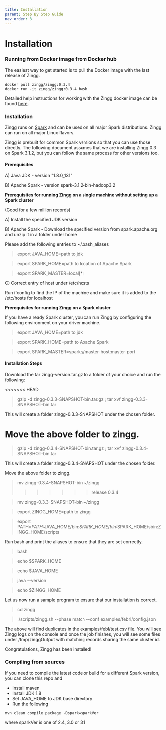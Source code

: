 ```yaml
---
title: Installation
parent: Step By Step Guide
nav_order: 3
---
```


# Installation

### Running from Docker image from Docker hub

The easiest way to get started is to pull the Docker image with the last release of Zingg.

```
docker pull zingg/zingg:0.3.4
docker run -it zingg/zingg:0.3.4 bash
```

Detailed help instructions for working with the Zingg docker image can be found [here](workingWithDocker.md).

### Installation

Zingg runs on [Spark](https://spark.apache.org) and can be used on all major Spark distributions. Zingg can run on all major Linux flavors.

Zingg is prebuilt for common Spark versions so that you can use those directly. The following document assumes that we are installing Zingg 0.3 on Spark 3.1.2, but you can follow the same process for other versions too.

#### Prerequisites

A) Java JDK - version "1.8.0\_131"

B) Apache Spark - version spark-3.1.2-bin-hadoop3.2

**Prerequisites for running Zingg on a single machine without setting up a Spark cluster**&#x20;

(Good for a few million records)&#x20;

A) Install the specified JDK version

B) Apache Spark - Download the specified version from spark.apache.org and unzip it        in a folder under home

Please add the following entries to \~/.bash\_aliases

> export JAVA\_HOME=path to jdk

> export SPARK\_HOME=path to location of Apache Spark

> export SPARK\_MASTER=local\[\*]

C) Correct entry of host under /etc/hosts

Run ifconfig to find the IP of the machine and make sure it is added to the /etc/hosts for localhost

**Prerequisites for running Zingg on a Spark cluster**

If you have a ready Spark cluster, you can run Zingg by configuring the following environment on your driver machine.

> export JAVA\_HOME=path to jdk

> export SPARK\_HOME=path to Apache Spark

> export SPARK\_MASTER=spark://master-host:master-port

#### Installation Steps

Download the tar zingg-version.tar.gz to a folder of your choice and run the following:

<<<<<<< HEAD
> gzip -d zingg-0.3.3-SNAPSHOT-bin.tar.gz ; tar xvf zingg-0.3.3-SNAPSHOT-bin.tar

This will create a folder zingg-0.3.3-SNAPSHOT under the chosen folder.

Move the above folder to zingg.
=======
>gzip -d zingg-0.3.4-SNAPSHOT-bin.tar.gz ; tar xvf zingg-0.3.4-SNAPSHOT-bin.tar 

This will create a folder zingg-0.3.4-SNAPSHOT under the chosen folder. 
 
Move the above folder to zingg. 

>mv zingg-0.3.4-SNAPSHOT-bin ~/zingg 
>>>>>>> release 0.3.4

> mv zingg-0.3.3-SNAPSHOT-bin \~/zingg

> export ZINGG\_HOME=path to zingg

> export PATH=$PATH:$JAVA\_HOME/bin:$SPARK\_HOME/bin:$SPARK\_HOME/sbin:ZINGG\_HOME/scripts

Run bash and print the aliases to ensure that they are set correctly.

> bash

> echo $SPARK\_HOME

> echo $JAVA\_HOME

> java --version

> echo $ZINGG\_HOME

Let us now run a sample program to ensure that our installation is correct.

> cd zingg

> ./scripts/zingg.sh --phase match --conf examples/febrl/config.json

The above will find duplicates in the examples/febl/test.csv file. You will see Zingg logs on the console and once the job finishes, you will see some files under /tmp/zinggOutput with matching records sharing the same cluster id.

Congratulations, Zingg has been installed!

### Compiling from sources

If you need to compile the latest code or build for a different Spark version, you can clone this repo and

* Install maven
* Install JDK 1.8
* Set JAVA\_HOME to JDK base directory
* Run the following

`mvn clean compile package -Dspark=sparkVer`

where sparkVer is one of 2.4, 3.0 or 3.1
